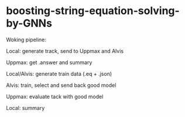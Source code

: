 # boosting-string-equation-solving-by-GNNs

Woking pipeline:

Local: generate track, send to Uppmax and Alvis

Uppmax: get .answer and summary

Local/Alvis: generate train data (.eq + .json)

Alvis: train, select and send back good model

Uppmax: evaluate tack with good model

Local: summary

